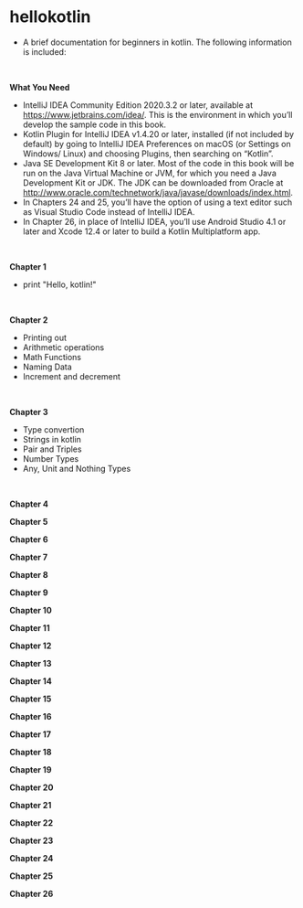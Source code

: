 # hellokotlin

  - A brief documentation for beginners in kotlin. The following information is included:
<br>

**What You Need**
<br>
- IntelliJ IDEA Community Edition 2020.3.2 or later, available at https://www.jetbrains.com/idea/. This is the environment in which you’ll develop the sample code in this book.
- Kotlin Plugin for IntelliJ IDEA v1.4.20 or later, installed (if not included by default) by going to IntelliJ IDEA Preferences on macOS (or Settings on Windows/ Linux) and choosing Plugins, then searching on “Kotlin”.
- Java SE Development Kit 8 or later. Most of the code in this book will be run on the Java Virtual Machine or JVM, for which you need a Java Development Kit or JDK. The JDK can be downloaded from Oracle at http://www.oracle.com/technetwork/java/javase/downloads/index.html.
- In Chapters 24 and 25, you’ll have the option of using a text editor such as Visual Studio Code instead of IntelliJ IDEA.
- In Chapter 26, in place of IntelliJ IDEA, you’ll use Android Studio 4.1 or later and Xcode 12.4 or later to build a Kotlin Multiplatform app.

<br>

**Chapter 1**
- print "Hello, kotlin!"
<br>

**Chapter 2**
- Printing out
- Arithmetic operations
- Math Functions
- Naming Data
- Increment and decrement
<br>

**Chapter 3**
- Type convertion
- Strings in kotlin
- Pair and Triples
- Number Types
- Any, Unit and Nothing Types
<br>

**Chapter 4**
<br>

**Chapter 5**
<br>

**Chapter 6**
<br>

**Chapter 7**
<br>

**Chapter 8**
<br>

**Chapter 9**
<br>

**Chapter 10**
<br>

**Chapter 11**
<br>

**Chapter 12**
<br>

**Chapter 13**
<br>

**Chapter 14**
<br>

**Chapter 15**
<br>

**Chapter 16**
<br>

**Chapter 17**
<br>

**Chapter 18**
<br>

**Chapter 19**
<br>

**Chapter 20**
<br>

**Chapter 21**
<br>

**Chapter 22**
<br>

**Chapter 23**
<br>

**Chapter 24**
<br>

**Chapter 25**
<br>

**Chapter 26**
